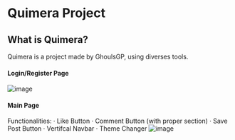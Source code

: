 # Quimera Project

## What is Quimera?
Quimera is a project made by GhoulsGP, using diverses tools.


#### Login/Register Page
![image](https://github.com/user-attachments/assets/ed4363e3-8026-4102-928c-c10c26f8b432)
#### Main Page
Functionalities:
· Like Button
· Comment Button (with proper section)
· Save Post Button
· Vertifcal Navbar
· Theme Changer
![image](https://github.com/user-attachments/assets/e93465f6-0c40-44c2-a43e-c243c71ac036)

